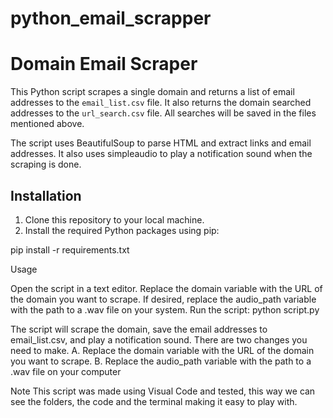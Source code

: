 # python_email_scrapper
# Domain Email Scraper

This Python script scrapes a single domain and returns a list of email addresses to the `email_list.csv` file. It also returns the domain searched addresses to the `url_search.csv` file. All searches will be saved in the files mentioned above.

The script uses BeautifulSoup to parse HTML and extract links and email addresses. It also uses simpleaudio to play a notification sound when the scraping is done.

## Installation

1. Clone this repository to your local machine.
2. Install the required Python packages using pip:

pip install -r requirements.txt

Usage

Open the script in a text editor.
Replace the domain variable with the URL of the domain you want to scrape.
If desired, replace the audio_path variable with the path to a .wav file on your system.
Run the script: python script.py

The script will scrape the domain, save the email addresses to email_list.csv, and play a notification sound.
There are two changes you need to make.
A. Replace the domain variable with the URL of the domain you want to scrape.
B. Replace the audio_path variable with the path to a .wav file on your computer

Note
This script was made using Visual Code and tested, this way we can see the folders, the code and the terminal making it easy to play with.
